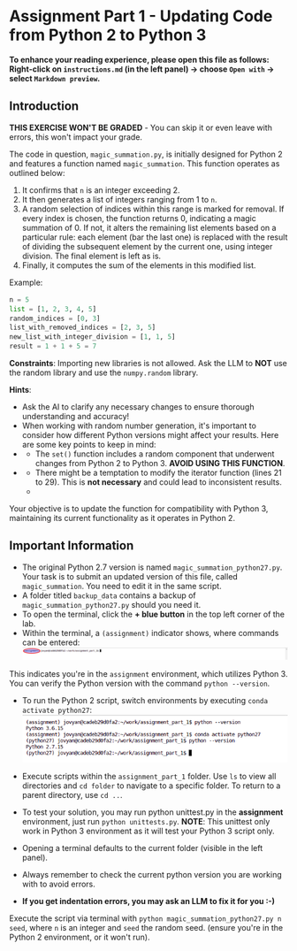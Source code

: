 # Assignment Part 1 - Updating Code from Python 2 to Python 3

**To enhance your reading experience, please open this file as follows: Right-click on `instructions.md` (in the left panel) -> choose `Open with` -> select `Markdown preview`.**

## Introduction

**THIS EXERCISE WON'T BE GRADED** - You can skip it or even leave with errors, this won't impact your grade. 

The code in question, `magic_summation.py`, is initially designed for Python 2 and features a function named `magic_summation`. This function operates as outlined below:

1. It confirms that `n` is an integer exceeding 2.
2. It then generates a list of integers ranging from 1 to `n`.
3. A random selection of indices within this range is marked for removal. If every index is chosen, the function returns 0, indicating a magic summation of 0. If not, it alters the remaining list elements based on a particular rule: each element (bar the last one) is replaced with the result of dividing the subsequent element by the current one, using integer division. The final element is left as is.
4. Finally, it computes the sum of the elements in this modified list.

Example:

```python
n = 5
list = [1, 2, 3, 4, 5]
random_indices = [0, 3]
list_with_removed_indices = [2, 3, 5]
new_list_with_integer_division = [1, 1, 5]
result = 1 + 1 + 5 = 7
```

**Constraints**: Importing new libraries is not allowed. Ask the LLM to **NOT** use the random library and use the `numpy.random` library. 

**Hints**:
- Ask the AI to clarify any necessary changes to ensure thorough understanding and accuracy!
- When working with random number generation, it's important to consider how different Python versions might affect your results. Here are some key points to keep in mind:
- - The `set()` function includes a random component that underwent changes from Python 2 to Python 3. **AVOID USING THIS FUNCTION**.
- - There might be a temptation to modify the iterator function (lines 21 to 29). This is **not necessary** and could lead to inconsistent results.
  - 
Your objective is to update the function for compatibility with Python 3, maintaining its current functionality as it operates in Python 2.

## Important Information

- The original Python 2.7 version is named `magic_summation_python27.py`. Your task is to submit an updated version of this file, called `magic_summation`. You need to edit it in the same script.
- A folder titled `backup_data` contains a backup of `magic_summation_python27.py` should you need it.
- To open the terminal, click the **+ blue button** in the top left corner of the lab.
- Within the terminal, a `(assignment)` indicator shows, where commands can be entered:
![image](image_data/terminal_1.svg)

This indicates you're in the `assignment` environment, which utilizes Python 3. You can verify the Python version with the command `python --version`.

- To run the Python 2 script, switch environments by executing `conda activate python27`:
![image](image_data/terminal_2.png)

- Execute scripts within the `assignment_part_1` folder. Use `ls` to view all directories and `cd folder` to navigate to a specific folder. To return to a parent directory, use `cd ..`.

- To test your solution, you may run python unittest.py in the **assignment** environment, just run `python unittests.py`. **NOTE**: This unittest only work in Python 3 environment as it will test your Python 3 script only.

- Opening a terminal defaults to the current folder (visible in the left panel).

- Always remember to check the current python version you are working with to avoid errors.

- **If you get indentation errors, you may ask an LLM to fix it for you :-)**

Execute the script via terminal with `python magic_summation_python27.py n seed`, where `n` is an integer and `seed` the random seed. (ensure you're in the Python 2 environment, or it won't run).


